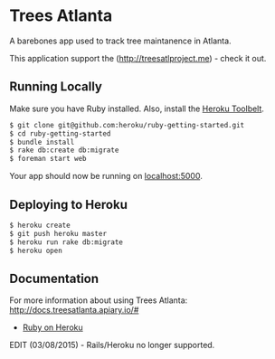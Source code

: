 # Trees Atlanta

A barebones app used to track tree maintanence in Atlanta.

This application support the (http://treesatlproject.me) - check it out.

## Running Locally

Make sure you have Ruby installed.  Also, install the [Heroku Toolbelt](https://toolbelt.heroku.com/).

```sh
$ git clone git@github.com:heroku/ruby-getting-started.git
$ cd ruby-getting-started
$ bundle install
$ rake db:create db:migrate
$ foreman start web
```

Your app should now be running on [localhost:5000](http://localhost:5000/).

## Deploying to Heroku

```sh
$ heroku create
$ git push heroku master
$ heroku run rake db:migrate
$ heroku open
```

## Documentation

For more information about using Trees Atlanta: http://docs.treesatlanta.apiary.io/#

- [Ruby on Heroku](https://devcenter.heroku.com/categories/ruby)


EDIT (03/08/2015) - Rails/Heroku no longer supported.

